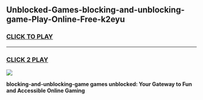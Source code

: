 
## Unblocked-Games-blocking-and-unblocking-game-Play-Online-Free-k2eyu
<h3>
<a href="https://premium76.site?title=blocking-and-unblocking-game&ref=26A">CLICK TO PLAY</a></h3>
<hr>

<h3>
<a href="https://premium76.site?title=blocking-and-unblocking-game&ref=26A">CLICK 2 PLAY</a>
  
</h3>

<a href="https://premium76.site?title=blocking-and-unblocking-game&ref=26A"><img src="https://clearcache.store/games.png"></a>


**blocking-and-unblocking-game games unblocked: Your Gateway to Fun and Accessible Online Gaming**
